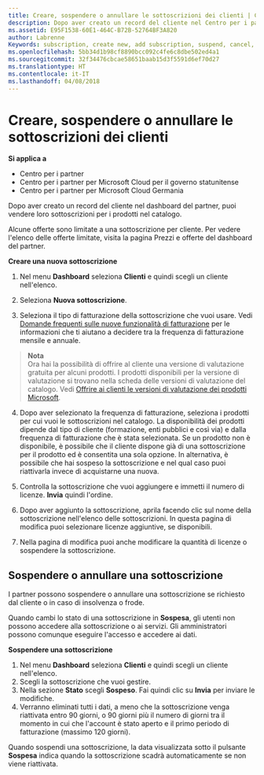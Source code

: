 ```yaml
---
title: Creare, sospendere o annullare le sottoscrizioni dei clienti | Centro per i partner
description: Dopo aver creato un record del cliente nel Centro per i partner, puoi vendere loro sottoscrizioni per i prodotti nel catalogo.
ms.assetid: E95F1538-60E1-464C-B72B-52764BF3A820
author: Labrenne
Keywords: subscription, create new, add subscription, suspend, cancel,
ms.openlocfilehash: 5bb34d1b98cf8890bcc092c4fe6c8dbe502ed4a1
ms.sourcegitcommit: 32f34476cbcae58651baab15d3f5591d6ef70d27
ms.translationtype: HT
ms.contentlocale: it-IT
ms.lasthandoff: 04/08/2018
---
```

# <a name="create-suspend-or-cancel-customer-subscriptions"></a>Creare, sospendere o annullare le sottoscrizioni dei clienti

**Si applica a**

-  Centro per i partner
-  Centro per i partner per Microsoft Cloud per il governo statunitense
-  Centro per i partner per Microsoft Cloud Germania

Dopo aver creato un record del cliente nel dashboard del partner, puoi vendere loro sottoscrizioni per i prodotti nel catalogo.

Alcune offerte sono limitate a una sottoscrizione per cliente. Per vedere l'elenco delle offerte limitate, visita la pagina Prezzi e offerte del dashboard del partner. 


**Creare una nuova sottoscrizione**

1.  Nel menu **Dashboard** seleziona **Clienti** e quindi scegli un cliente nell'elenco.

2.  Seleziona **Nuova sottoscrizione**.

3.  Seleziona il tipo di fatturazione della sottoscrizione che vuoi usare.  Vedi [Domande frequenti sulle nuove funzionalità di fatturazione](faq-about-new-billing-features.md) per le informazioni che ti aiutano a decidere tra la frequenza di fatturazione mensile e annuale.
 
 >**Nota**<br> Ora hai la possibilità di offrire al cliente una versione di valutazione gratuita per alcuni prodotti. I prodotti disponibili per la versione di valutazione si trovano nella scheda delle versioni di valutazione del catalogo. Vedi [Offrire ai clienti le versioni di valutazione dei prodotti Microsoft](offer-your-customers-trials-of-microsoft-products.md).

 
4. Dopo aver selezionato la frequenza di fatturazione, seleziona i prodotti per cui vuoi le sottoscrizioni nel catalogo. La disponibilità dei prodotti dipende dal tipo di cliente (formazione, enti pubblici e così via) e dalla frequenza di fatturazione che è stata selezionata. Se un prodotto non è disponibile, è possibile che il cliente dispone già di una sottoscrizione per il prodotto ed è consentita una sola opzione. In alternativa, è possibile che hai sospeso la sottoscrizione e nel qual caso puoi riattivarla invece di acquistarne una nuova.

5. Controlla la sottoscrizione che vuoi aggiungere e immetti il numero di licenze. **Invia** quindi l'ordine.

6.  Dopo aver aggiunto la sottoscrizione, aprila facendo clic sul nome della sottoscrizione nell'elenco delle sottoscrizioni. In questa pagina di modifica puoi selezionare licenze aggiuntive, se disponibili.

7.  Nella pagina di modifica puoi anche modificare la quantità di licenze o sospendere la sottoscrizione.

## <a name="suspend-or-cancel-a-subscription"></a>Sospendere o annullare una sottoscrizione

I partner possono sospendere o annullare una sottoscrizione se richiesto dal cliente o in caso di insolvenza o frode.

Quando cambi lo stato di una sottoscrizione in **Sospesa**, gli utenti non possono accedere alla sottoscrizione o ai servizi. Gli amministratori possono comunque eseguire l'accesso e accedere ai dati.

**Sospendere una sottoscrizione**

1.  Nel menu **Dashboard** seleziona **Clienti** e quindi scegli un cliente nell'elenco.
2.  Scegli la sottoscrizione che vuoi gestire.
3.  Nella sezione **Stato** scegli **Sospeso**. Fai quindi clic su **Invia** per inviare le modifiche.
4.  Verranno eliminati tutti i dati, a meno che la sottoscrizione venga riattivata entro 90 giorni, o 90 giorni più il numero di giorni tra il momento in cui che l'account è stato aperto e il primo periodo di fatturazione (massimo 120 giorni).

Quando sospendi una sottoscrizione, la data visualizzata sotto il pulsante **Sospesa** indica quando la sottoscrizione scadrà automaticamente se non viene riattivata. 




 



